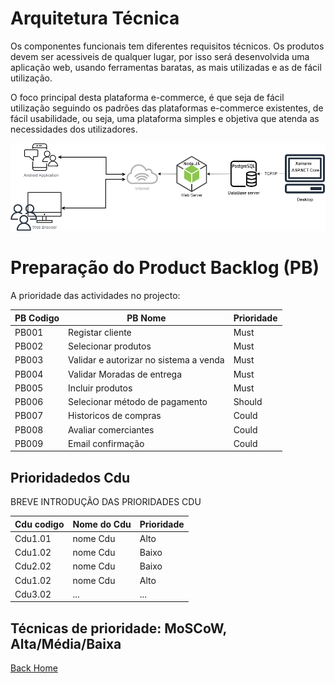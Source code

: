 # Arquitetura Técnica

Os componentes funcionais tem diferentes requisitos técnicos. Os produtos devem ser acessiveis de qualquer lugar, por isso será desenvolvida uma aplicação web, usando ferramentas baratas, as mais utilizadas e as de fácil utilização.

O foco principal desta plataforma e-commerce, é que seja de fácil utilização seguindo os padrões das plataformas e-commerce existentes, de fácil usabilidade, ou seja, uma plataforma simples e objetiva que atenda as necessidades dos utilizadores.


![image](Images\ArquiteturaTecnica.png)


# Preparação do Product Backlog (PB)
A prioridade das actividades no projecto:  

**PB Codigo**   |   **PB Nome** |   **Prioridade** 
-----|-----|----- 
PB001           |   Registar cliente    |   Must    
PB002           |   Selecionar produtos |   Must    
PB003           |   Validar e autorizar no sistema a venda  |   Must    
PB004   |   Validar Moradas de entrega   | Must  
   PB005   |   Incluir produtos   |    Must
PB006           |   Selecionar método de pagamento  |   Should    
PB007   |   Historicos de compras   |   Could         
PB008   |   Avaliar comerciantes    |   Could       
PB009   |   Email confirmação      |     Could


## Prioridadedos Cdu

BREVE INTRODUÇÃO DAS PRIORIDADES CDU

Cdu codigo |Nome do Cdu| Prioridade
-----|-----|-----
Cdu1.01 | nome Cdu | Alto
Cdu1.02 | nome Cdu | Baixo
Cdu2.02 | nome Cdu | Baixo
Cdu1.02 | nome Cdu | Alto
Cdu3.02 | ... | ...|


## Técnicas de prioridade: MoSCoW, Alta/Média/Baixa



[Back Home](Home)